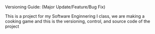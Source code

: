 Versioning Guide: (Major Update/Feature/Bug Fix)

This is a project for my Software Enginnering I class, we are making a cooking game and this is the versioning, control, and source code of the project
